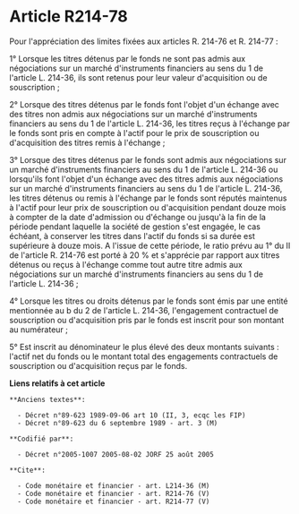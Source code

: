 # Article R214-78

Pour l'appréciation des limites fixées aux articles R. 214-76 et R. 214-77 :

1° Lorsque les titres détenus par le fonds ne sont pas admis aux négociations sur un marché d'instruments financiers au sens
du 1 de l'article L. 214-36, ils sont retenus pour leur valeur d'acquisition ou de souscription ;

2° Lorsque des titres détenus par le fonds font l'objet d'un échange avec des titres non admis aux négociations sur un marché
d'instruments financiers au sens du 1 de l'article L. 214-36, les titres reçus à l'échange par le fonds sont pris en compte à
l'actif pour le prix de souscription ou d'acquisition des titres remis à l'échange ;

3° Lorsque des titres détenus par le fonds sont admis aux négociations sur un marché d'instruments financiers au sens du 1 de
l'article L. 214-36 ou lorsqu'ils font l'objet d'un échange avec des titres admis aux négociations sur un marché
d'instruments financiers au sens du 1 de l'article L. 214-36, les titres détenus ou remis à l'échange par le fonds sont
réputés maintenus à l'actif pour leur prix de souscription ou d'acquisition pendant douze mois à compter de la date
d'admission ou d'échange ou jusqu'à la fin de la période pendant laquelle la société de gestion s'est engagée, le cas
échéant, à conserver les titres dans l'actif du fonds si sa durée est supérieure à douze mois. A l'issue de cette période, le
ratio prévu au 1° du II de l'article R. 214-76 est porté à 20 % et s'apprécie par rapport aux titres détenus ou reçus à
l'échange comme tout autre titre admis aux négociations sur un marché d'instruments financiers au sens du 1 de l'article L.
214-36 ;

4° Lorsque les titres ou droits détenus par le fonds sont émis par une entité mentionnée au b du 2 de l'article L. 214-36,
l'engagement contractuel de souscription ou d'acquisition pris par le fonds est inscrit pour son montant au numérateur ;

5° Est inscrit au dénominateur le plus élevé des deux montants suivants : l'actif net du fonds ou le montant total des
engagements contractuels de souscription ou d'acquisition reçus par le fonds.

**Liens relatifs à cet article**

	**Anciens textes**:

	  - Décret n°89-623 1989-09-06 art 10 (II, 3, ecqc les FIP)
	  - Décret n°89-623 du 6 septembre 1989 - art. 3 (M)

	**Codifié par**:

	  - Décret n°2005-1007 2005-08-02 JORF 25 août 2005

	**Cite**:

	  - Code monétaire et financier - art. L214-36 (M)
	  - Code monétaire et financier - art. R214-76 (V)
	  - Code monétaire et financier - art. R214-77 (V)
